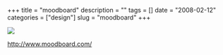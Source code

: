 +++
title = "moodboard"
description = ""
tags = []
date = "2008-02-12"
categories = ["design"]
slug = "moodboard"
+++


 

  <div id="screens-thumbs" class="clearfix">
    <div class="txt-center" id="design-submission"><a href="http://www.moodboard.com/"><img id='bluga-thumbnail-1166' class='bluga-thumbnail large' src='/media/bluga/
wt47f3ab127e0bd_0.jpg'/></a></div>  
  </div>   
<p><a href="http://www.moodboard.com/">http://www.moodboard.com/</a></p>





